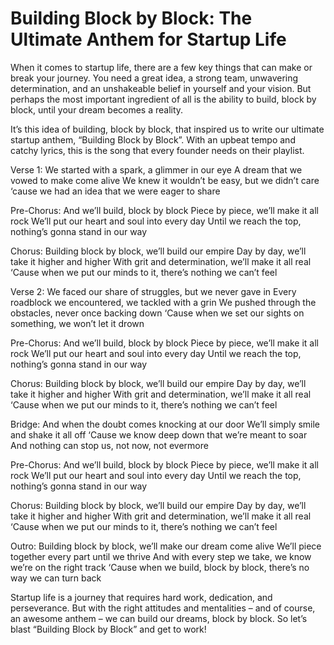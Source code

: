 # Building Block by Block: The Ultimate Anthem for Startup Life

When it comes to startup life, there are a few key things that can make or break your journey. You need a great idea, a strong team, unwavering determination, and an unshakeable belief in yourself and your vision. But perhaps the most important ingredient of all is the ability to build, block by block, until your dream becomes a reality.

It’s this idea of building, block by block, that inspired us to write our ultimate startup anthem, “Building Block by Block”. With an upbeat tempo and catchy lyrics, this is the song that every founder needs on their playlist.

Verse 1:
We started with a spark, a glimmer in our eye
A dream that we vowed to make come alive
We knew it wouldn’t be easy, but we didn’t care
‘cause we had an idea that we were eager to share

Pre-Chorus:
And we’ll build, block by block
Piece by piece, we’ll make it all rock
We’ll put our heart and soul into every day
Until we reach the top, nothing’s gonna stand in our way

Chorus:
Building block by block, we’ll build our empire
Day by day, we’ll take it higher and higher
With grit and determination, we’ll make it all real
‘Cause when we put our minds to it, there’s nothing we can’t feel

Verse 2:
We faced our share of struggles, but we never gave in
Every roadblock we encountered, we tackled with a grin
We pushed through the obstacles, never once backing down
‘Cause when we set our sights on something, we won’t let it drown

Pre-Chorus:
And we’ll build, block by block
Piece by piece, we’ll make it all rock
We’ll put our heart and soul into every day
Until we reach the top, nothing’s gonna stand in our way

Chorus:
Building block by block, we’ll build our empire
Day by day, we’ll take it higher and higher
With grit and determination, we’ll make it all real
‘Cause when we put our minds to it, there’s nothing we can’t feel

Bridge:
And when the doubt comes knocking at our door
We’ll simply smile and shake it all off
‘Cause we know deep down that we’re meant to soar
And nothing can stop us, not now, not evermore

Pre-Chorus:
And we’ll build, block by block
Piece by piece, we’ll make it all rock
We’ll put our heart and soul into every day
Until we reach the top, nothing’s gonna stand in our way

Chorus:
Building block by block, we’ll build our empire
Day by day, we’ll take it higher and higher
With grit and determination, we’ll make it all real
‘Cause when we put our minds to it, there’s nothing we can’t feel

Outro:
Building block by block, we’ll make our dream come alive
We’ll piece together every part until we thrive
And with every step we take, we know we’re on the right track
‘Cause when we build, block by block, there’s no way we can turn back

Startup life is a journey that requires hard work, dedication, and perseverance. But with the right attitudes and mentalities – and of course, an awesome anthem – we can build our dreams, block by block. So let’s blast “Building Block by Block” and get to work!